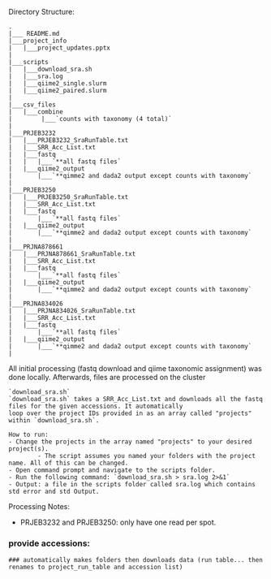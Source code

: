 Directory Structure:

```
.
|___ README.md
|___project_info
|   |___project_updates.pptx
|
|___scripts
|   |___download_sra.sh
|   |___sra.log
|   |___qiime2_single.slurm
|   |___qiime2_paired.slurm
|
|___csv_files
|   |___combine
|        |___`counts with taxonomy (4 total)`
|
|___PRJEB3232
|   |___PRJEB3232_SraRunTable.txt
|   |___SRR_Acc_List.txt
|   |___fastq
|   |   |___`**all fastq files`
|   |___qiime2_output
|       |___`**qimme2 and dada2 output except counts with taxonomy`
|
|___PRJEB3250
|   |___PRJEB3250_SraRunTable.txt
|   |___SRR_Acc_List.txt
|   |___fastq
|       |___`**all fastq files`
|   |___qiime2_output
|       |___`**qimme2 and dada2 output except counts with taxonomy`
|
|___PRJNA878661
|   |___PRJNA878661_SraRunTable.txt
|   |___SRR_Acc_List.txt
|   |___fastq
|       |___`**all fastq files`
|   |___qiime2_output
|       |___`**qimme2 and dada2 output except counts with taxonomy`
|
|___PRJNA834026
|   |___PRJNA834026_SraRunTable.txt
|   |___SRR_Acc_List.txt
|   |___fastq
|       |___`**all fastq files`
|   |___qiime2_output
|       |___`**qimme2 and dada2 output except counts with taxonomy`
|
```

All initial processing (fastq download and qiime taxonomic assignment) was done locally. Afterwards, files are processed on the cluster
```
`download_sra.sh` 
`download_sra.sh` takes a SRR_Acc_List.txt and downloads all the fastq files for the given accessions. It automatically
loop over the project IDs provided in as an array called "projects" within `download_sra.sh`.

How to run:
- Change the projects in the array named "projects" to your desired project(s). 
        - The script assumes you named your folders with the project name. All of this can be changed.
- Open command prompt and navigate to the scripts folder.
- Run the following command: `download_sra.sh > sra.log 2>&1` 
- Output: a file in the scripts folder called sra.log which contains std error and std Output.
```


Processing Notes:
- PRJEB3232 and PRJEB3250: only have one read per spot.



 ### provide accessions:
    ### automatically makes folders then downloads data (run table... then renames to project_run_table and accession list)
